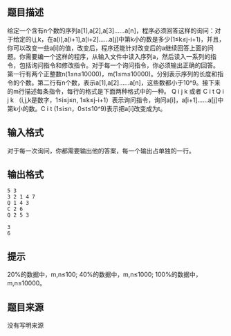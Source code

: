 


## 题目描述
给定一个含有n个数的序列a[1],a[2],a[3]……a[n]，程序必须回答这样的询问：对于给定的i,j,k，在a[i],a[i+1],a[i+2]……a[j]中第k小的数是多少(1≤k≤j-i+1)，并且，你可以改变一些a[i]的值，改变后，程序还能针对改变后的a继续回答上面的问题。你需要编一个这样的程序，从输入文件中读入序列a，然后读入一系列的指令，包括询问指令和修改指令。对于每一个询问指令，你必须输出正确的回答。 第一行有两个正整数n(1≤n≤10000)，m(1≤m≤10000)。分别表示序列的长度和指令的个数。第二行有n个数，表示a[1],a[2]……a[n]，这些数都小于10^9。接下来的m行描述每条指令，每行的格式是下面两种格式中的一种。 Q i j k 或者 C i t Q i j k （i,j,k是数字，1≤i≤j≤n, 1≤k≤j-i+1）表示询问指令，询问a[i]，a[i+1]……a[j]中第k小的数。C i t (1≤i≤n，0≤t≤10^9)表示把a[i]改变成为t。
## 输入格式
对于每一次询问，你都需要输出他的答案，每一个输出占单独的一行。
## 输出格式

```input1
5 3
3 2 1 4 7
Q 1 4 3
C 2 6
Q 2 5 3

```

```output1
3
6
```

## 提示
20%的数据中，m,n≤100; 40%的数据中，m,n≤1000; 100%的数据中，m,n≤10000。
## 题目来源
没有写明来源



